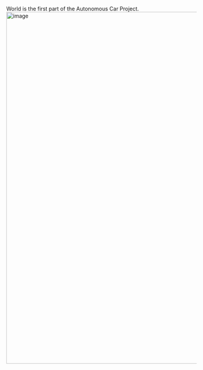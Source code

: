 World is the first part of the Autonomous Car Project.
<img width="931" alt="image" src="https://github.com/rahmanMian/World/assets/89672689/3162c1cc-ea94-4eea-88f6-8d674a84f0f0">
